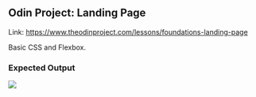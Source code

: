 ## Odin Project: Landing Page 
Link: https://www.theodinproject.com/lessons/foundations-landing-page

Basic CSS and Flexbox.

### Expected Output
![](https://cdn.statically.io/gh/TheOdinProject/curriculum/81a5d553f4073e593d23a6ab00d50eef8620796d/foundations/html_css/project/imgs/01.png)

